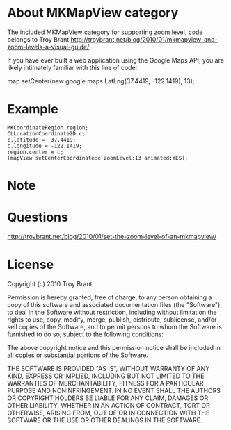 # About MKMapView category
The included MKMapView category for supporting zoom level, code belongs to Troy Brant
http://troybrant.net/blog/2010/01/mkmapview-and-zoom-levels-a-visual-guide/

If you have ever built a web application using the Google Maps API, you are likely intimately familiar with this line of code:

map.setCenter(new google.maps.LatLng(37.4419, -122.1419), 13);



# Example

	MKCoordinateRegion region;
    CLLocationCoordinate2D c;
    c.latitude =  37.4419;
    c.longitude = -122.1419;
    region.center = c;
    [mapView setCenterCoordinate:c zoomLevel:13 animated:YES];




# Note



# Questions
http://troybrant.net/blog/2010/01/set-the-zoom-level-of-an-mkmapview/


# License
Copyright (c) 2010 Troy Brant

Permission is hereby granted, free of charge, to any person obtaining a copy
of this software and associated documentation files (the "Software"), to deal
in the Software without restriction, including without limitation the rights
to use, copy, modify, merge, publish, distribute, sublicense, and/or sell
copies of the Software, and to permit persons to whom the Software is
furnished to do so, subject to the following conditions:

The above copyright notice and this permission notice shall be included in
all copies or substantial portions of the Software.

THE SOFTWARE IS PROVIDED "AS IS", WITHOUT WARRANTY OF ANY KIND, EXPRESS OR
IMPLIED, INCLUDING BUT NOT LIMITED TO THE WARRANTIES OF MERCHANTABILITY,
FITNESS FOR A PARTICULAR PURPOSE AND NONINFRINGEMENT. IN NO EVENT SHALL THE
AUTHORS OR COPYRIGHT HOLDERS BE LIABLE FOR ANY CLAIM, DAMAGES OR OTHER
LIABILITY, WHETHER IN AN ACTION OF CONTRACT, TORT OR OTHERWISE, ARISING FROM,
OUT OF OR IN CONNECTION WITH THE SOFTWARE OR THE USE OR OTHER DEALINGS IN
THE SOFTWARE.

